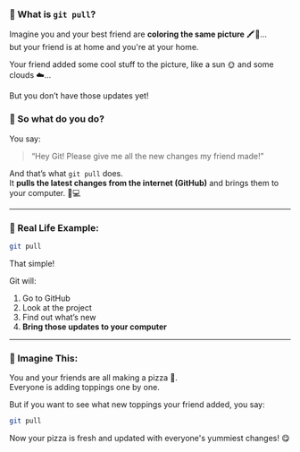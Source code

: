 ### 🧲 What is `git pull`?

Imagine you and your best friend are **coloring the same picture** 🖍️🎨…  
but your friend is at home and you're at your home.

Your friend added some cool stuff to the picture, like a sun 🌞 and some clouds ☁️…

But you don’t have those updates yet!

### 🎯 So what do you do?

You say:
> “Hey Git! Please give me all the new changes my friend made!”

And that’s what `git pull` does.  
It **pulls the latest changes from the internet (GitHub)** and brings them to your computer. 🧲💻

---

### 🧠 Real Life Example:

```bash
git pull
```

That simple!

Git will:
1. Go to GitHub
2. Look at the project
3. Find out what’s new
4. **Bring those updates to your computer**

---

### 🍕 Imagine This:

You and your friends are all making a pizza 🍕.  
Everyone is adding toppings one by one.

But if you want to see what new toppings your friend added, you say:

```bash
git pull
```

Now your pizza is fresh and updated with everyone's yummiest changes! 😋

